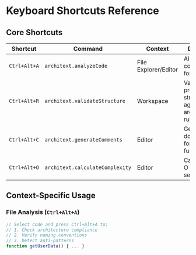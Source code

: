 # Keyboard Shortcuts Reference

## Core Shortcuts

| Shortcut | Command | Context | Description |
|----------|---------|---------|-------------|
| `Ctrl+Alt+A` | `architext.analyzeCode` | File Explorer/Editor | AI-powered code analysis for current file |
| `Ctrl+Alt+R` | `architext.validateStructure` | Workspace | Validate project structure against architecture rules |
| `Ctrl+Alt+C` | `architext.generateComments` | Editor | Generate AI documentation for selected functions |
| `Ctrl+Alt+O` | `architext.calculateComplexity` | Editor | Calculate Big O notation for selected code |

## Context-Specific Usage

### File Analysis (`Ctrl+Alt+A`)
```typescript
// Select code and press Ctrl+Alt+A to:
// 1. Check architecture compliance
// 2. Verify naming conventions
// 3. Detect anti-patterns
function getUserData() { ... }